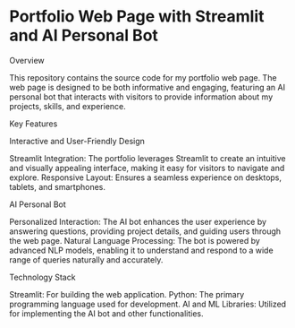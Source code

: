 # Portfolio Web Page with Streamlit and AI Personal Bot
Overview

This repository contains the source code for my portfolio web page. 
The web page is designed to be both informative and engaging, featuring an
AI personal bot that interacts with visitors to provide information about my projects, skills, and experience.

Key Features

Interactive and User-Friendly Design

Streamlit Integration: The portfolio leverages Streamlit to create an intuitive and visually appealing interface, making it easy for visitors to navigate and explore.
Responsive Layout: Ensures a seamless experience on desktops, tablets, and smartphones.


AI Personal Bot

Personalized Interaction: The AI bot enhances the user experience by answering questions, providing project details, and guiding users through the web page.
Natural Language Processing: The bot is powered by advanced NLP models, enabling it to understand and respond to a wide range of queries naturally and accurately.


Technology Stack

Streamlit: For building the web application.
Python: The primary programming language used for development.
AI and ML Libraries: Utilized for implementing the AI bot and other functionalities.
